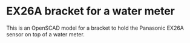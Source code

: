 # EX26A bracket for a water meter

This is an OpenSCAD model for a bracket to hold the Panasonic EX26A sensor
on top of a water meter.


